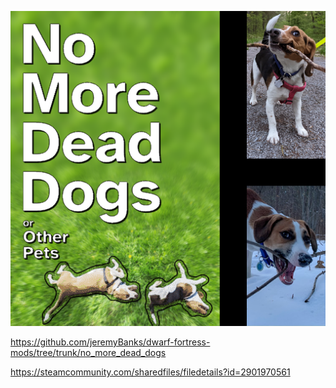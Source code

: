 ![](./preview.png)

https://github.com/jeremyBanks/dwarf-fortress-mods/tree/trunk/no_more_dead_dogs

https://steamcommunity.com/sharedfiles/filedetails?id=2901970561
